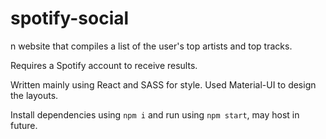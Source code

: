 # spotify-social

n website that compiles a list of the user's top artists and top tracks.

Requires a Spotify account to receive results.

Written mainly using React and SASS for style. Used Material-UI to design the layouts.

Install dependencies using ```npm i``` and run using ```npm start```, may host in future.

